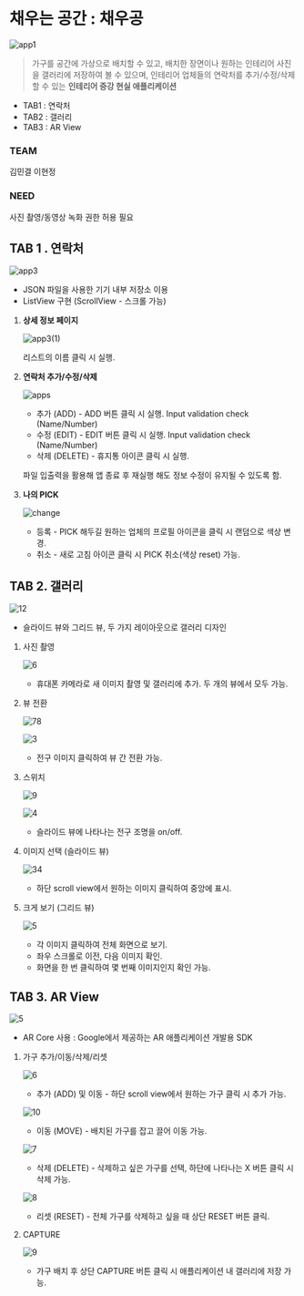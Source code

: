 # 채우는 공간 : 채우공

![app1](https://user-images.githubusercontent.com/65072995/148039199-99cc45bc-a88c-4328-8933-1a3152d68cad.png)

> 가구를 공간에 가상으로 배치할 수 있고, 배치한 장면이나 원하는 인테리어 사진을 갤러리에 저장하여 볼 수 있으며, 인테리어 업체들의 연락처를 추가/수정/삭제 할 수 있는 **인테리어 증강 현실 애플리케이션**
> 
- TAB1 : 연락처
- TAB2 : 갤러리
- TAB3 : AR View

### TEAM

김민결 이현정

### NEED

사진 촬영/동영상 녹화 권한 허용 필요

## TAB 1 . 연락처

![app3](https://user-images.githubusercontent.com/65072995/148039203-99653f0e-e688-43fc-9f3a-746c9f59a591.jpg)

- JSON 파일을 사용한 기기 내부 저장소 이용
- ListView 구현 (ScrollView - 스크롤 가능)
1. **상세 정보 페이지**
    
    ![app3(1)](https://user-images.githubusercontent.com/65072995/148032165-dfa4a283-b568-4372-a613-1a7ef59b2e09.png)
    
    리스트의 이름 클릭 시 실행.
    
2. **연락처 추가/수정/삭제**
    
    ![apps](https://user-images.githubusercontent.com/65072995/148032177-57eef1e3-0b57-4546-a686-d78232dddb36.png)
    
    - 추가 (ADD) - ADD 버튼 클릭 시 실행. Input validation check (Name/Number)
    - 수정 (EDIT) - EDIT 버튼 클릭 시 실행. Input validation check (Name/Number)
    - 삭제 (DELETE) - 휴지통 아이콘 클릭 시 실행.
    
    파일 입출력을 활용해 앱 종료 후 재실행 해도 정보 수정이 유지될 수 있도록 함.
    
3. **나의 PICK**
    
    ![change](https://user-images.githubusercontent.com/65072995/148032179-d3562b57-e17d-4761-b009-9ae4d9cd3c88.png)
    
    - 등록 - PICK 해두길 원하는 업체의 프로필 아이콘을 클릭 시 랜덤으로 색상 변경.
    - 취소 - 새로 고침 아이콘 클릭 시 PICK 취소(색상 reset) 가능.

## TAB 2. 갤러리

![12](https://user-images.githubusercontent.com/65072995/148032167-9d42d304-bbe6-4a70-bda2-54d6ab11b198.png)

- 슬라이드 뷰와 그리드 뷰, 두 가지 레이아웃으로 갤러리 디자인

1. 사진 촬영
    
    ![6](https://user-images.githubusercontent.com/65072995/148032130-67cdcf15-6148-4690-9cea-d2be2507fb17.png)
    
    
    - 휴대폰 카메라로 새 이미지 촬영 및 갤러리에 추가. 두 개의 뷰에서 모두 가능.
    
2. 뷰 전환
    
    
    ![78](https://user-images.githubusercontent.com/65072995/148032159-d2ae60c2-b8ef-492b-816e-19ea93b99663.png)
    
    ![3](https://user-images.githubusercontent.com/65072995/148032766-cc4305ce-1b12-458e-85ec-f8e02ab6ad53.gif)
    
    - 전구 이미지 클릭하여 뷰 간 전환 가능.
    
3. 스위치
    
    ![9](https://user-images.githubusercontent.com/65072995/148032145-7310cc27-d969-4836-b904-e252e2ab20d8.png)
    
    ![4](https://user-images.githubusercontent.com/65072995/148032772-ba83ea9e-f9de-4176-ab01-53656d92de0c.gif)
    
    - 슬라이드 뷰에 나타나는 전구 조명을 on/off.
    
4. 이미지 선택 (슬라이드 뷰)
    
    ![34](https://user-images.githubusercontent.com/65072995/148032168-98ee7e95-9f20-48a4-8237-268a08710ab4.png)
    
    - 하단 scroll view에서 원하는 이미지 클릭하여 중앙에 표시.
    
5. 크게 보기 (그리드 뷰)                                                                                                                                                                                                                                                                                                                                                                                                                                                                                                                                                                                                                                                                                                                                                                                                                                                                                                                                                                                                                                                                                                                                                                                                                                                                                                                                                                                                                                                                                                                                                                                                                                                                                                                                                                                                                                                                                                                                                                                                                                                                                                                                                                                                                                                                                                                                                                                                                                                                                                                                                                                                                                                                                                                                                                                                                                                                                                                                                                                                                                                                                                                                    
    
    ![5](https://user-images.githubusercontent.com/65072995/148032820-c0463304-ba9d-40da-85af-295f52ee025a.gif)
    
    - 각 이미지 클릭하여 전체 화면으로 보기.
    - 좌우 스크롤로 이전, 다음 이미지 확인.
    - 화면을 한 번 클릭하여 몇 번째 이미지인지 확인 가능.

## TAB 3. AR View

![5](https://user-images.githubusercontent.com/65072995/148032121-c8066955-b9b7-45b2-86ec-3a3dafe32661.png)

- AR Core 사용 : Google에서 제공하는 AR 애플리케이션 개발용 SDK

1. 가구 추가/이동/삭제/리셋
    
    ![6](https://user-images.githubusercontent.com/65072995/148036986-18926790-8f06-4449-bde5-05bdeb1df7d5.gif)
    
    - 추가 (ADD) 및 이동 - 하단 scroll view에서 원하는 가구 클릭 시 추가 가능.
    
    ![10](https://user-images.githubusercontent.com/65072995/148038622-faba6d5a-93c3-4924-971e-ccb3ba5a4a25.gif)
    
    - 이동 (MOVE) - 배치된 가구를 잡고 끌어 이동 가능.
    
    ![7](https://user-images.githubusercontent.com/65072995/148036975-fdaf986b-29f4-41b7-83fc-533211ec9d09.gif)
    
    - 삭제 (DELETE) - 삭제하고 싶은 가구를 선택, 하단에 나타나는 X 버튼 클릭 시 삭제 가능.
    
    ![8](https://user-images.githubusercontent.com/65072995/148036980-ab71febf-81e2-4529-85dc-97afd192d3ca.gif)
    
    - 리셋 (RESET) - 전체 가구를 삭제하고 싶을 때 상단 RESET 버튼 클릭.
    
2. CAPTURE
    
    ![9](https://user-images.githubusercontent.com/65072995/148041272-00e45f13-84b7-4057-9a1a-f0d78ba7e678.jpg)
    - 가구 배치 후 상단 CAPTURE 버튼 클릭 시 애플리케이션 내 갤러리에 저장 가능.